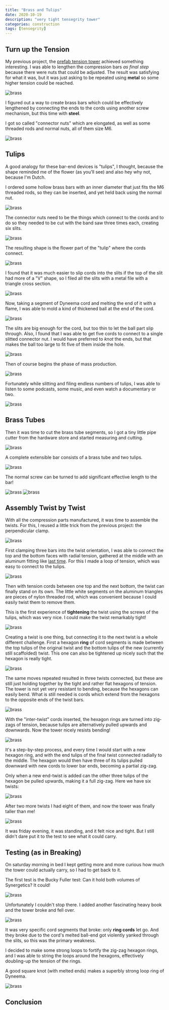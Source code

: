 ```yaml
---
title: "Brass and Tulips"
date: 2020-10-19
description: "very tight tensegrity tower"
categories: construction
tags: [tensegrity]
---
```


## Turn up the Tension


My previous project, the [prefab tension tower](/construction/2020/08/10/prefab-tension-tower) achieved something interesting. I was able to lengthen the compression bars *as final step* because there were nuts that could be adjusted. The result was satisfying for what it was, but it was just asking to be repeated using **metal** so some higher tension could be reached.

![brass][brass-0]

I figured out a way to create brass bars which could be effectively lengthened by connecting the ends to the cords using another screw mechanism, but this time with **steel**.

I got so called "connector nuts" which are elongated, as well as some threaded rods and normal nuts, all of them size M6.

![brass][brass-a0]

## Tulips

A good analogy for these bar-end devices is "tulips", I thought, because the shape reminded me of the flower (as you'll see) and also hey why not, because I'm Dutch.

I ordered some hollow brass bars with an inner diameter that just fits the M6 threaded rods, so they can be inserted, and yet held back using the normal nut.

![brass][brass-a1]

The connector nuts need to be the things which connect to the cords and to do so they needed to be cut with the band saw three times each, creating six slits.

![brass][brass-a2]

The resulting shape is the flower part of the "tulip" where the cords connect. 

![brass][brass-a3]

I found that it was much easier to slip cords into the slits if the top of the slit had more of a "V" shape, so I filed all the slits with a metal file with a triangle cross section.

![brass][brass-a4]

Now, taking a segment of Dyneema cord and melting the end of it with a flame, I was able to mold a kind of thickened ball at the end of the cord. 

![brass][brass-a5]

The slits are big enough for the cord, but too thin to let the ball part slip through. Also, I found that I was able to get five cords to connect to a single slitted connector nut. I would have preferred to *knot* the ends, but that makes the ball too large to fit five of them inside the hole.

![brass][brass-a6]

Then of course begins the phase of mass production.

![brass][brass-a8]

Fortunately while slitting and filing endless numbers of tulips, I was able to listen to some podcasts, some music, and even watch a documentary or two. 

![brass][brass-a9]

## Brass Tubes

Then it was time to cut the brass tube segments, so I got a tiny little pipe cutter from the hardware store and started measuring and cutting.

![brass][brass-d1]

A complete extensible bar consists of a brass tube and two tulips.

![brass][brass-d2]

The normal screw can be turned to add significant effective length to the bar!

![brass][brass-d3]
![brass][brass-d4]

## Assembly Twist by Twist

With all the compression parts manufactured, it was time to assemble the twists. For this, I reused a little trick from the previous project: the perpendicular clamp.

![brass][brass-g0]

First clamping three bars into the twist orientation, I was able to connect the top and the bottom faces with radial tension, gathered at the middle with an aluminum fitting like [last time](/construction/2020/08/10/prefab-tension-tower). For this I made a loop of tension, which was easy to connect to the tulips.

![brass][brass-g1]

Then with tension cords between one top and the next bottom, the twist can finally stand on its own. The little white segments on the aluminum triangles are pieces of nylon threaded rod, which was convenient because I could easily twist them to remove them.

This is the first experience of **tightening** the twist using the screws of the tulips, which was very nice. I could make the twist remarkably tight!

![brass][brass-g2]

Creating a twist is one thing, but connecting it to the next twist is a whole different challenge. First a hexagon **ring** of cord segments is made between the top tulips of the original twist and the bottom tulips of the new (currently still scaffolded) twist. This one can also be tightened up nicely such that the hexagon is really tight.

![brass][brass-g3]

The same moves repeated resulted in three twists connected, but these are still just holding together by the tight and rather flat hexagons of tension. The tower is not yet very resistant to bending, because the hexagons can easily bend. What is still needed is cords which extend from the hexagons to the opposite ends of the twist bars.

![brass][brass-g4]

With the "inter-twist" cords inserted, the hexagon rings are turned into zig-zags of tension, because tulips are alternatively pulled upwards and downwards. Now the tower nicely resists bending!

![brass][brass-g5]

It's a step-by-step process, and every time I would start with a new hexagon ring, and with the end tulips of the final twist connected radially to the middle. The hexagon would then have three of its tulips pulled downward with new cords to lower bar ends, becoming a partial zig-zag.

Only when a new end-twist is added can the other three tulips of the hexagon be pulled upwards, making it a full zig-zag. Here we have six twists:

![brass][brass-g7]

After two more twists I had eight of them, and now the tower was finally taller than me!

![brass][brass-g8]

It was friday evening, it was standing, and it felt nice and tight. But I still didn't dare put it to the test to see what it could carry.

## Testing (as in Breaking)

On saturday morning in bed I kept getting more and more curious how much the tower could actually carry, so I had to get back to it.

The first test is the Bucky Fuller test: Can it hold both volumes of Synergetics? It could!

![brass][brass-j1]

Unfortunately I couldn't stop there. I added another fascinating heavy book and the tower broke and fell over.

![brass][brass-j2]

It was very specific cord segments that broke: only **ring cords** let go.  And they broke due to the cord's melted ball-end got violently yanked through the slits, so this was the primary weakness.

I decided to make some strong loops to fortify the zig-zag hexagon rings, and I was able to string the loops around the hexagons, effectively doubling-up the tension of the rings.

A good square knot (with melted ends) makes a superbly strong loop ring of Dyneema.

![brass][brass-j3]

## Conclusion




[brass-0]: https://pretenst.com/images/2020-09/brass-0.jpg
[brass-a0]: https://pretenst.com/images/2020-09/brass-a0.jpg
[brass-a1]: https://pretenst.com/images/2020-09/brass-a1.jpg
[brass-a2]: https://pretenst.com/images/2020-09/brass-a2.jpg
[brass-a3]: https://pretenst.com/images/2020-09/brass-a3.jpg
[brass-a4]: https://pretenst.com/images/2020-09/brass-a4.jpg
[brass-a5]: https://pretenst.com/images/2020-09/brass-a5.jpg
[brass-a6]: https://pretenst.com/images/2020-09/brass-a6.jpg
[brass-a8]: https://pretenst.com/images/2020-09/brass-a8.jpg
[brass-a9]: https://pretenst.com/images/2020-09/brass-a9.jpg
[brass-d1]: https://pretenst.com/images/2020-09/brass-d1.jpg
[brass-d2]: https://pretenst.com/images/2020-09/brass-d2.jpg
[brass-d3]: https://pretenst.com/images/2020-09/brass-d3.jpg
[brass-d4]: https://pretenst.com/images/2020-09/brass-d4.jpg
[brass-g0]: https://pretenst.com/images/2020-09/brass-g0.jpg
[brass-g1]: https://pretenst.com/images/2020-09/brass-g1.jpg
[brass-g2]: https://pretenst.com/images/2020-09/brass-g2.jpg
[brass-g3]: https://pretenst.com/images/2020-09/brass-g3.jpg
[brass-g4]: https://pretenst.com/images/2020-09/brass-g4.jpg
[brass-g5]: https://pretenst.com/images/2020-09/brass-g5.jpg
[brass-g7]: https://pretenst.com/images/2020-09/brass-g7.jpg
[brass-g8]: https://pretenst.com/images/2020-09/brass-g8.jpg
[brass-j1]: https://pretenst.com/images/2020-09/brass-j1.jpg
[brass-j2]: https://pretenst.com/images/2020-09/brass-j2.jpg
[brass-j3]: https://pretenst.com/images/2020-09/brass-j3.jpg
